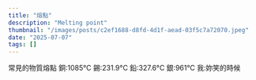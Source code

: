 ```yaml
---
title: "熔點"
description: "Melting point"
thumbnail: "/images/posts/c2ef1688-d8fd-4d1f-aead-03f5c7a72070.jpeg"
date: "2025-07-07"
tags: []
---
```


常見的物質熔點
銅:1085°C
錫:231.9°C
鉛:327.6°C
銀:961°C
我:妳笑的時候

